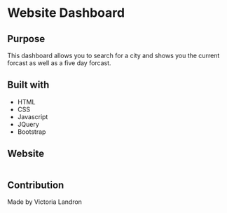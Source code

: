 # Website Dashboard

## Purpose
This dashboard allows you to search for a city and shows you the current forcast as well as a five day forcast.

## Built with
* HTML
* CSS
* Javascript
* JQuery
* Bootstrap

## Website


![]()

## Contribution
Made by Victoria Landron
